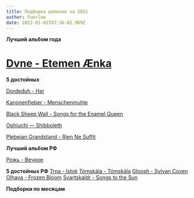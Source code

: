 ```yaml
---
title: Подборка релизов за 2021
author: Fuerlee
date: 2022-01-01T07:36:02.969Z
---
```

**Лучший альбом года**

# [Dvne - Etemen Ænka](https://songs-of-arrakis.bandcamp.com/album/etemen-nka)


**5  достойных**

[Dordeduh - Har](https://dordeduh.bandcamp.com/album/har)

[Kanonenfieber - Menschenmuhle](https://noisebringer-records.bandcamp.com/album/menschenm-hle)

[Black Sheep Wall - Songs for the Enamel Queen](https://silentpendulumrecords.bandcamp.com/album/songs-for-the-enamel-queen)

[Ophiuchi — Shibboleth](https://ophiuchi.bandcamp.com/album/shibboleth)

[Plebeian Grandstand - Rien Ne Suffit](https://plebeiangrandstand.bandcamp.com/album/rien-ne-suffit)



**Лучший альбом РФ**

[Рожь - Вечное](https://bandrye.bandcamp.com/album/--4)


**5 достойных РФ**
[Trna - Istok](https://trnaband.bandcamp.com/album/istok)
[Tómskála - Tómskála](https://tomskala.bandcamp.com/album/t-msk-la)
[Gloosh - Sylvan Coven](https://gloosh.bandcamp.com/album/sylvan-coven)
[Olhava - Frozen Bloom](https://olhava.bandcamp.com/album/frozen-bloom)
[Svartskaldr - Songs to the Sun](https://svartskaldr.bandcamp.com/album/songs-to-the-sun)



**Подборки по месяцам**

